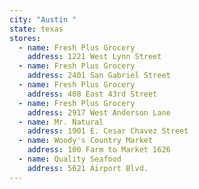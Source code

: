 ```yaml
---
city: "Austin "
state: texas
stores:
  - name: Fresh Plus Grocery
    address: 1221 West Lynn Street
  - name: Fresh Plus Grocery
    address: 2401 San Gabriel Street
  - name: Fresh Plus Grocery
    address: 408 East 43rd Street
  - name: Fresh Plus Grocery
    address: 2917 West Anderson Lane
  - name: Mr. Natural
    address: 1901 E. Cesar Chavez Street
  - name: Woody's Country Market
    address: 100 Farm to Market 1626
  - name: Quality Seafood
    address: 5621 Airport Blvd.
---
```

